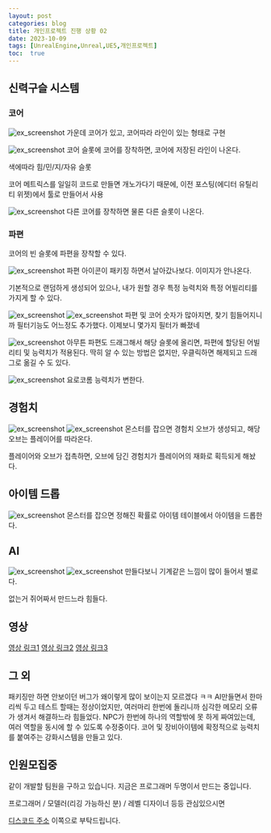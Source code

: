 ```yaml
---
layout: post
categories: blog
title: 개인프로젝트 진행 상황 02
date: 2023-10-09
tags: [UnrealEngine,Unreal,UE5,개인프로젝트]
toc:  true
---
```


## 신력구슬 시스템

### 코어
![ex_screenshot](/assets/images/unreal/myProject/13.png)
가운데 코어가 있고, 코어따라 라인이 있는 형태로 구현

![ex_screenshot](/assets/images/unreal/myProject/14.png)
코어 슬롯에 코어를 장착하면, 코어에 저장된 라인이 나온다.

색에따라 힘/민/지/자유 슬롯

코어 메트릭스를 일일히 코드로 만들면 개노가다기 때문에, 이전 포스팅(에디터 유틸리티 위젯)에서 툴로 만들어서 사용

![ex_screenshot](/assets/images/unreal/myProject/15.png)
다른 코어를 장착하면 물론 다른 슬롯이 나온다.

### 파편
코어의 빈 슬롯에 파편을 장착할 수 있다.

![ex_screenshot](/assets/images/unreal/myProject/16.png)
파편 아이콘이 패키징 하면서 날아갔나보다. 이미지가 안나온다.

기본적으로 랜덤하게 생성되어 있으나, 내가 원할 경우 특정 능력치와 특정 어빌리티를 가지게 할 수 있다.

![ex_screenshot](/assets/images/unreal/myProject/17.png)
![ex_screenshot](/assets/images/unreal/myProject/18.png)
파편 및 코어 숫자가 많아지면, 찾기 힘들어지니까 필터기능도 어느정도 추가했다.
이제보니 몇가지 필터가 빠졌네

![ex_screenshot](/assets/images/unreal/myProject/19.png)
아무튼 파편도 드래그해서 해당 슬롯에 올리면, 파편에 할당된 어빌리티 및 능력치가 적용된다.
딱히 알 수 있는 방법은 없지만, 우클릭하면 해제되고 드래그로 옮길 수 도 있다.

![ex_screenshot](/assets/images/unreal/myProject/20.png)
요로코롬 능력치가 변한다.


## 경험치

![ex_screenshot](/assets/images/unreal/myProject/21.png)
![ex_screenshot](/assets/images/unreal/myProject/22.png)
몬스터를 잡으면 경험치 오브가 생성되고, 해당 오브는 플레이어를 따라온다.

플레이어와 오브가 접촉하면, 오브에 담긴 경험치가 플레이어의 재화로 획득되게 해놨다.

## 아이템 드롭
![ex_screenshot](/assets/images/unreal/myProject/23.png)
몬스터를 잡으면 정해진 확률로 아이템 테이블에서 아이템을 드롭한다.


## AI
![ex_screenshot](/assets/images/unreal/myProject/24.png)
![ex_screenshot](/assets/images/unreal/myProject/25.png)
만들다보니 기계같은 느낌이 많이 들어서 별로다.

없는거 쥐어짜서 만드느라 힘들다.


## 영상
[영상 링크1](https://drive.google.com/file/d/16NM3jEnJqY4gpleOGAXbEK-lsJqTL3vf/view?usp=drive_link)
[영상 링크2](https://drive.google.com/file/d/1AWZfYfBQbXG9j368ulKtKIbC_KDWV1hc/view?usp=drive_link)
[영상 링크3](https://drive.google.com/file/d/1F9EU4hUUNgj3MnVBw8PcKMwRdZiI2l8f/view?usp=drive_link)


## 그 외
패키징만 하면 안보이던 버그가 왜이렇게 많이 보이는지 모르겠다 ㅋㅋ
AI만들면서 한마리씩 두고 테스트 할때는 정상이었지만, 여러마리 한번에 돌리니까 심각한 메모리 오류가 생겨서 해결하느라 힘들었다.
NPC가 한번에 하나의 역할밖에 못 하게 짜여있는데, 여러 역할을 동시에 할 수 있도록 수정중이다.
코어 및 장비아이템에 확정적으로 능력치를 붙여주는 강화시스템을 만들고 있다.

## 인원모집중
같이 개발할 팀원을 구하고 있습니다.
지금은 프로그래머 두명이서 만드는 중입니다.

프로그래머 / 모델러(리깅 가능하신 분) /  레벨 디자이너 등등 관심있으시면 

[디스코드 주소](https://discord.gg/ZKPkFB6jh6)
이쪽으로 부탁드립니다.

